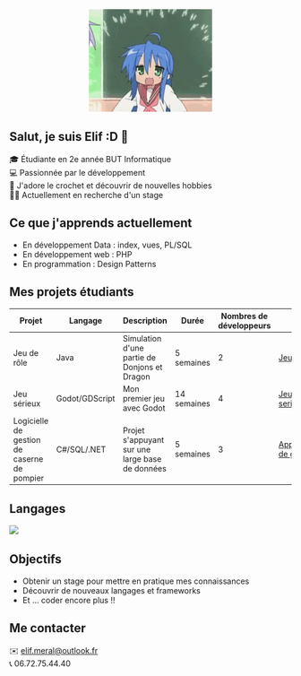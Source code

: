 <div align="center">
    <img src="Assets/hi.gif" </img>
</div>

## Salut, je suis Elif :D 👋

🎓 Étudiante en 2e année BUT Informatique <br>
💻 Passionnée par le développement <br>
🧶 J'adore le crochet et découvrir de nouvelles hobbies <br>
👩‍💻​ Actuellement en recherche d'un stage <br>

## Ce que j'apprends actuellement

- En développement Data : index, vues, PL/SQL
- En développement web : PHP
- En programmation : Design Patterns

## Mes projets étudiants

| Projet | Langage | Description | Durée | Nombres de développeurs | Lien |
|--------|---------|-------------|-------|-------------------------|------|
| Jeu de rôle | Java | Simulation d'une partie de Donjons et Dragon | 5 semaines | 2 | [Jeu de role](https://github.com/Eliralepas/jeu-de-role) |
| Jeu sérieux | Godot/GDScript | Mon premier jeu avec Godot | 14 semaines | 4 | [Jeu serieux](https://github.com/Eliralepas/jeu-serieux) |
| Logicielle de gestion de caserne de pompier | C#/SQL/.NET | Projet s'appuyant sur une large base de données | 5 semaines | 3 | [Application de gestion](https://github.com/Eliralepas/gestion-caserne) |

## Langages  
<p align="left">
<img src="https://skillicons.dev/icons?i=c,cs,dotnet,java,python,html,css,js,mysql,sqlite,php,godot" />
</p>

## Objectifs
- Obtenir un stage pour mettre en pratique mes connaissances
- Découvrir de nouveaux langages et frameworks
- Et ... coder encore plus !!

## Me contacter
✉️ elif.meral@outlook.fr <br>
📞​ 06.72.75.44.40
